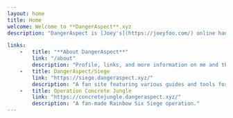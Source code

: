 ```yaml
---
layout: home
title: Home 
welcome: Welcome to **DangerAspect**.xyz
description: "DangerAspect is [Joey's](https://joeyfoo.com/) online handle for hobby and gaming-related stuff."

links:
    -   title: "**About DangerAspect**"
        link: "/about"
        description: "Profile, links, and more information on me and this site."
    -   title: DangerAspect/Siege
        link: "https://siege.dangeraspect.xyz/"
        description: "A fan site featuring various guides and tools for Rainbow Six: Siege."
    -   title: Operation Concrete Jungle
        link: "https://concretejungle.dangeraspect.xyz/"
        description: "A fan-made Rainbow Six Siege operation."
---
```

